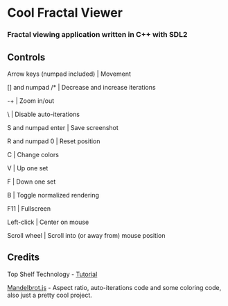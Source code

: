 # Cool Fractal Viewer
### Fractal viewing application written in C++ with SDL2

## Controls
Arrow keys (numpad included) | Movement

[] and numpad /* | Decrease and increase iterations

-+ | Zoom in/out

\ | Disable auto-iterations

S and numpad enter | Save screenshot

R and numpad 0 | Reset position

C | Change colors

V | Up one set

F | Down one set

B | Toggle normalized rendering

F11 | Fullscreen

Left-click | Center on mouse

Scroll wheel | Scroll into (or away from) mouse position

## Credits
Top Shelf Technology - [Tutorial](https://dbuild.xyz/Mandelbrot%20Tutorial.html)

[Mandelbrot.js](https://github.com/cslarsen/mandelbrot-js) - Aspect ratio, auto-iterations code and some coloring code, also just a pretty cool project.
